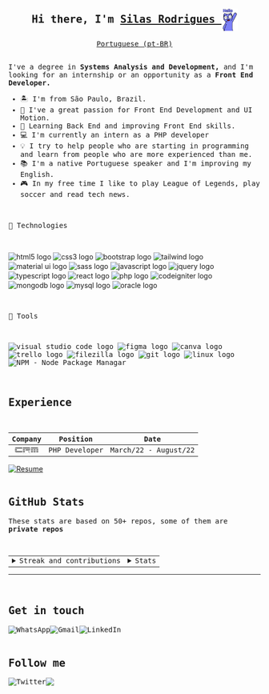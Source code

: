 <div style="display: inline_block">
<samp>
  <h2 align="center">Hi there, I'm 
    <a href="http://silasrodrigues.me">
      Silas Rodrigues
    </a>
      <img align="center" src="./images/hello.gif" height="45px" alt="Hello" />
  </h2>

  <p align="center">
    <a href="./translation/README-pt_BR.md">Portuguese (pt-BR)</a>
  </p>

  <p align="left"> 
   <br>
    I've a degree in <strong>Systems Analysis and Development,</strong> and I'm looking for an internship or an opportunity as a <strong>Front End Developer.</strong><br>
  </p>
  <ul align="left">
    <li>🏝 I'm from São Paulo, Brazil.</li>
    <li>💜 I've a great passion for Front End Development and UI Motion.</li>
    <li>🌱 Learning Back End and improving Front End skills.</li>
    <li>💻 I'm currently an intern as a PHP developer</li>
    <li> 💡 I try to help people who are starting in programming and learn from people who are more experienced than me.</li>
    <li>📚 I'm a native Portuguese speaker and I'm improving my English.</li>
    <li>🎮 In my free time I like to play League of Legends, play soccer and read tech news.</li>
  </ul>
</div>
<div style="display: inline_block">
<br>
  <p align="left" vertical-align="center">
  <samp>
  🔌 Technologies
  </p>
  <br>
  <p align="left">
    <img align="center" src="https://cdn.jsdelivr.net/gh/devicons/devicon/icons/html5/html5-original.svg" height="30" width="55" alt="html5 logo" title="HTML 5" />
    <img align="center" src="https://cdn.jsdelivr.net/gh/devicons/devicon/icons/css3/css3-original.svg" height="30" width="55" alt="css3 logo" title="CSS 3" />
    <img align="center" src="https://cdn.jsdelivr.net/gh/devicons/devicon/icons/bootstrap/bootstrap-original.svg" height="30" width="55" alt="bootstrap logo" title="Bootstrap" />
    <img align="center" src="https://cdn.jsdelivr.net/gh/devicons/devicon/icons/tailwindcss/tailwindcss-plain.svg" height="30" width="55" alt="tailwind logo" title="Tailwind CSS" />
    <img align="center" src="https://cdn.jsdelivr.net/gh/devicons/devicon/icons/materialui/materialui-original.svg" height="30" width="55" alt="material ui logo" title="Material UI"/>
    <img align="center" src="https://cdn.jsdelivr.net/gh/devicons/devicon/icons/sass/sass-original.svg" height="30" width="55" alt="sass logo" title="SASS" />
    <img align="center" src="https://cdn.jsdelivr.net/gh/devicons/devicon/icons/javascript/javascript-original.svg" height="30" width="55" alt="javascript logo" title="JavaScript" />
    <img align="center" src="https://cdn.jsdelivr.net/gh/devicons/devicon/icons/jquery/jquery-original.svg" height="30" width="55" alt="jquery logo" title="JQuery" />
    <img align="center" src="https://cdn.jsdelivr.net/gh/devicons/devicon/icons/typescript/typescript-original.svg" height="30" width="55" alt="typescript logo" title="TypeScript" />
    <img align="center" src="https://cdn.jsdelivr.net/gh/devicons/devicon/icons/react/react-original.svg" height="30" width="55" alt="react logo" title="React JS" />
    <img align="center" src="https://cdn.jsdelivr.net/gh/devicons/devicon/icons/php/php-original.svg" height="30" width="55" alt="php logo" title="PHP" />
    <img align="center" src="https://cdn.jsdelivr.net/gh/devicons/devicon/icons/codeigniter/codeigniter-plain.svg" height="30" width="55" alt="codeigniter logo" title="CodeIgniter" />
    <img align="center" src="https://cdn.jsdelivr.net/gh/devicons/devicon/icons/mongodb/mongodb-plain.svg" height="30" width="55" alt="mongodb logo" title="MongoDB" />
    <img align="center" src="https://cdn.jsdelivr.net/gh/devicons/devicon/icons/mysql/mysql-original.svg" height="30" width="55" alt="mysql logo" title="SQL" />
    <img align="center" src="https://cdn.jsdelivr.net/gh/devicons/devicon/icons/oracle/oracle-original.svg" height="55" width="55" alt="oracle logo" title="Oracle" />
  </p>
</div>

<div style="display: inline_block">
<br>
  <samp>
  <p align="left" vertical-align="center">
  🔧 Tools
  </p>
  <br>
  <p align="left">
    <img src="https://cdn.jsdelivr.net/gh/devicons/devicon/icons/vscode/vscode-original.svg" height="30" width="55" alt="visual studio code logo" title="Visual Studio Code" />
    <img src="https://cdn.jsdelivr.net/gh/devicons/devicon/icons/figma/figma-original.svg" height="30" width="55" alt="figma logo" title="Figma" />
    <img src="https://cdn.jsdelivr.net/gh/devicons/devicon/icons/canva/canva-original.svg" height="30" width="55" alt="canva logo" title="Canva" />
    <img src="https://cdn.jsdelivr.net/gh/devicons/devicon/icons/trello/trello-plain.svg" height="30" width="55" alt="trello logo" title="Trello" />
    <img src="https://cdn.jsdelivr.net/gh/devicons/devicon/icons/filezilla/filezilla-plain.svg" height="30" width="55" alt="filezilla logo" title="FileZilla" />
    <img src="https://cdn.jsdelivr.net/gh/devicons/devicon/icons/git/git-original.svg" height="30" width="55" alt="git logo" title="Git" />
    <img src="https://cdn.jsdelivr.net/gh/devicons/devicon/icons/linux/linux-original.svg" height="30" width="55" alt="linux logo" title="Linux" />
    <img src="https://cdn.jsdelivr.net/gh/devicons/devicon/icons/npm/npm-original-wordmark.svg"  height="30" width="55" alt="NPM - Node Package Managar" title="NPM" />
  </p>
</div>

<br>

<div style="display: inline_block">
  <samp>
  <h2 align="left">Experience</h2>
<br>
  <table width="100">
    <thead>
      <tr>
        <th>Company</th>
        <th>Position</th>
        <th>Date</th>
      </tr>
    </thead>
    <tbody>
      <tr>
        <td align="center">
          <a href="https://crmservices.com.br">
            <img align="center" src="./images/crm-logo.png" height="15px" alt="CRM logo" title="CRM Services" />
          </a>
        </td>
        <td>
          PHP Developer
        </td>
        <td>
          March/22 - August/22
        </td>
      </tr>
    </tbody>
  </table>
</div>

<div class="display-inline-block">
  <a href="https://silasrodrigues.me/resume.pdf" target="_blank">
    <img align="center" src="https://img.shields.io/badge/-Resume-ccc?style=for-the-badge&logo=adobe-acrobat-reader&logoColor=1c1c1c" alt="Resume">
  </a>
</div>

<br>

<div style="display: inline_block">
  <samp>
  <h2 align="left">GitHub Stats</h2>
  <p align="left">These stats are based on 50+ repos, some of them are <strong>private repos</strong></p>
<br>
  <table width="50%">
    <tr>
      <td align="center">
        <details>
          <summary>Streak and contributions</summary>
          <hr>
          <a href="https://github.com/SilasRodrigues19">
            <img src="https://github-readme-streak-stats.herokuapp.com?user=SilasRodrigues19&theme=dracula" alt="Most Used Languages" />
          </a>
        </details>
      </td>
      <td align="center">
        <details>
          <summary>Stats</summary>
          <hr>
          <a href="https://github.com/SilasRodrigues19">
            <img src="https://github-readme-stats.vercel.app/api?username=SilasRodrigues19&show_icons=true&theme=dracula&icon_color=ff79c6&include_all_commits=true&count_private=true" alt="Readme Stats" />
          </a>
        </details>
      </td>
    </tr>
  </table>
    <hr>
</div>

<br>
<div style="display: inline_block">
  <samp>
  <h2 align="left">Get in touch
  </h2>
  <a href="https://wa.me/5519992576970" target="_blank">
    <img align="left" src="https://img.shields.io/badge/-Whats-1c1c1c?style=for-the-badge&logo=whatsapp&logoColor=white" alt="WhatsApp">
  </a>
  
  <a href="mailto:silasrodrigues.fatec@gmail.com?subject=Contato GitHub" target="_blank">
    <img align="left" src="https://img.shields.io/badge/-Mail-1c1c1c?style=for-the-badge&logo=gmail&logoColor=white" alt="Gmail">
  </a>

  <a href="https://linkedin.com/in/silasrodrigues19/" target="_blank">
    <img align="left" src="https://img.shields.io/badge/-LinkedIn-1c1c1c?style=for-the-badge&logo=linkedin&logoColor=white" alt="LinkedIn">
  </a>
</div>
<br><br>

<div style="display: inline_block">
  <samp>
  <h2 align="left">Follow me
  </h2>
    <a href="https://twitter.com/intent/user?screen_name=Jinuye1" target="_blank">
    <img align="left" src="https://img.shields.io/twitter/follow/Jinuye1?logo=twitter&style=for-the-badge&color=0891b2&labelColor=1c1c1c&logoColor=white" alt="Twitter">
  </a>

  <a href="https://www.github.com/SilasRodrigues19" target="_blank">
    <img src="https://img.shields.io/github/followers/SilasRodrigues19?logo=github&style=for-the-badge&color=0891b2&labelColor=1c1c1c&logoColor=white">
  </a>
</div>
